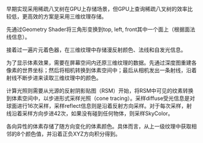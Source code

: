 早期实现采用稀疏八叉树在GPU上存储场景，但GPU上查询稀疏八叉树的效率比较低，更高效的方案是采用三维纹理存储。

先通过Geometry Shader将三角形变换到top, left, front其中一个面上（根据面法线信息）。

接着过一遍片元着色器，在三维纹理中存储漫反射颜色、法线和自发光信息。

为了显示体素效果，需要在屏幕空间内还原三维纹理的数据。先通过深度图重建各像素的世界坐标；然后将相机转换到体素空间中；最后从相机发出一条射线，沿着射线不断步进来读取三维纹理中的颜色。

计算光照则需要从光源的反射阴影贴图（RSM）开始，将RSM中可见的纹素转换到体素空间中，以步进形式采样光照（cone tracing）。采样diffuse受光信息是对球面进行16次采样，采样reflect信息则是沿着反射方向采样。对于每次采样，射线沿着采样方向步进42次，如果没有碰到任何物体，则采样SkyColor。

各向异性的体素存储了随方向变化的体素颜色。具体而言，从上一级纹理中获取相邻的8个颜色值，并沿着正负XYZ方向积分得到。